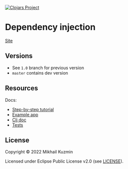 [![Clojars Project](https://img.shields.io/clojars/v/org.clojars.darkleaf/di.svg)](https://clojars.org/org.clojars.darkleaf/di)

# Dependency injection

[Site](https://darkleaf.github.io/di/)

## Versions

* See `1.0` branch for previous version
* `master` contains dev version

## Resources

Docs:

* [Step-by-step tutorial](test/darkleaf/di/tutorial)
* [Example app](example/src/example/core.clj)
* [Clj doc](https://cljdoc.org/d/org.clojars.darkleaf/di)
* [Tests](test/darkleaf/di)

## License

Copyright © 2022 Mikhail Kuzmin

Licensed under Eclipse Public License v2.0 (see [LICENSE](LICENSE)).
